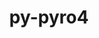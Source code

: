 ---
title: "py-pyro4"
layout: cache
categories: [package, develop]
meta: {"versions": ["4.81"], "compilers": ["gcc@=11.4.0", "gcc@=9.4.0", "oneapi@=2023.2.0", "oneapi@=2024.0.0"], "oss": ["ubuntu20.04", "ubuntu22.04"], "platforms": ["linux"], "targets": ["aarch64", "neoverse_v1", "neoverse_v2", "ppc64le", "x86_64_v3"], "stacks": ["e4s", "e4s-aarch64", "e4s-neoverse-v2", "e4s-neoverse_v1", "e4s-oneapi", "e4s-power", "root"], "num_specs": 8, "num_specs_by_stack": {"e4s-neoverse_v1": 1, "root": 8, "e4s-power": 2, "e4s": 1, "e4s-oneapi": 2, "e4s-aarch64": 1, "e4s-neoverse-v2": 1}}
spec_details: [{"hash": "y7glpkkyjzyo4xkcga7ahjmikmkl5jdp", "compiler": "gcc@=11.4.0", "versions": ["4.81"], "os": "ubuntu20.04", "platform": "linux", "target": "neoverse_v1", "variants": ["build_system=python_pip"], "stacks": ["e4s-neoverse_v1", "root"], "size": "-", "tarball": "https://binaries.spack.io/develop/build_cache/linux-ubuntu20.04-neoverse_v1/gcc-11.4.0/py-pyro4-4.81/linux-ubuntu20.04-neoverse_v1-gcc-11.4.0-py-pyro4-4.81-y7glpkkyjzyo4xkcga7ahjmikmkl5jdp.spack"}, {"hash": "tttfdovucdjcrwns2hfds7rgp4nrewhw", "compiler": "gcc@=9.4.0", "versions": ["4.81"], "os": "ubuntu20.04", "platform": "linux", "target": "ppc64le", "variants": ["build_system=python_pip"], "stacks": ["root", "e4s-power"], "size": "-", "tarball": "https://binaries.spack.io/develop/build_cache/linux-ubuntu20.04-ppc64le/gcc-9.4.0/py-pyro4-4.81/linux-ubuntu20.04-ppc64le-gcc-9.4.0-py-pyro4-4.81-tttfdovucdjcrwns2hfds7rgp4nrewhw.spack"}, {"hash": "mlmdpsqsqzog2mttxl63deljhvtjlnwn", "compiler": "gcc@=9.4.0", "versions": ["4.81"], "os": "ubuntu20.04", "platform": "linux", "target": "ppc64le", "variants": ["build_system=python_pip"], "stacks": ["root", "e4s-power"], "size": "-", "tarball": "https://binaries.spack.io/develop/build_cache/linux-ubuntu20.04-ppc64le/gcc-9.4.0/py-pyro4-4.81/linux-ubuntu20.04-ppc64le-gcc-9.4.0-py-pyro4-4.81-mlmdpsqsqzog2mttxl63deljhvtjlnwn.spack"}, {"hash": "fxeahbbkqfeebnvhd6gc57lnuefq5oyn", "compiler": "gcc@=11.4.0", "versions": ["4.81"], "os": "ubuntu20.04", "platform": "linux", "target": "x86_64_v3", "variants": ["build_system=python_pip"], "stacks": ["e4s", "root"], "size": "-", "tarball": "https://binaries.spack.io/develop/build_cache/linux-ubuntu20.04-x86_64_v3/gcc-11.4.0/py-pyro4-4.81/linux-ubuntu20.04-x86_64_v3-gcc-11.4.0-py-pyro4-4.81-fxeahbbkqfeebnvhd6gc57lnuefq5oyn.spack"}, {"hash": "37mje5aah464vu2i3j2g6fzomgjpy2fb", "compiler": "oneapi@=2023.2.0", "versions": ["4.81"], "os": "ubuntu20.04", "platform": "linux", "target": "x86_64_v3", "variants": ["build_system=python_pip"], "stacks": ["e4s-oneapi", "root"], "size": "-", "tarball": "https://binaries.spack.io/develop/build_cache/linux-ubuntu20.04-x86_64_v3/oneapi-2023.2.0/py-pyro4-4.81/linux-ubuntu20.04-x86_64_v3-oneapi-2023.2.0-py-pyro4-4.81-37mje5aah464vu2i3j2g6fzomgjpy2fb.spack"}, {"hash": "rk5y5mkebz57cdp5j5rmuuct7u6mqikc", "compiler": "gcc@=11.4.0", "versions": ["4.81"], "os": "ubuntu22.04", "platform": "linux", "target": "aarch64", "variants": ["build_system=python_pip"], "stacks": ["e4s-aarch64", "root"], "size": "-", "tarball": "https://binaries.spack.io/develop/build_cache/linux-ubuntu22.04-aarch64/gcc-11.4.0/py-pyro4-4.81/linux-ubuntu22.04-aarch64-gcc-11.4.0-py-pyro4-4.81-rk5y5mkebz57cdp5j5rmuuct7u6mqikc.spack"}, {"hash": "wctbyqjrg36xm72woyh55tjvzpb4fumo", "compiler": "gcc@=11.4.0", "versions": ["4.81"], "os": "ubuntu22.04", "platform": "linux", "target": "neoverse_v2", "variants": ["build_system=python_pip"], "stacks": ["e4s-neoverse-v2", "root"], "size": "-", "tarball": "https://binaries.spack.io/develop/build_cache/linux-ubuntu22.04-neoverse_v2/gcc-11.4.0/py-pyro4-4.81/linux-ubuntu22.04-neoverse_v2-gcc-11.4.0-py-pyro4-4.81-wctbyqjrg36xm72woyh55tjvzpb4fumo.spack"}, {"hash": "cmpawlqk2m6xibvv4q5b5golgeu6h7qn", "compiler": "oneapi@=2024.0.0", "versions": ["4.81"], "os": "ubuntu22.04", "platform": "linux", "target": "x86_64_v3", "variants": ["build_system=python_pip"], "stacks": ["e4s-oneapi", "root"], "size": "-", "tarball": "https://binaries.spack.io/develop/build_cache/linux-ubuntu22.04-x86_64_v3/oneapi-2024.0.0/py-pyro4-4.81/linux-ubuntu22.04-x86_64_v3-oneapi-2024.0.0-py-pyro4-4.81-cmpawlqk2m6xibvv4q5b5golgeu6h7qn.spack"}]
---